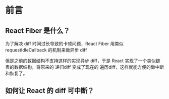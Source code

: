 # 前言
## React Fiber 是什么？
为了解决 diff 时间过长导致的卡顿问题，React Fiber 用类似 requestIdleCallback 的机制来做异步 diff

但是之前的数据结构不支持这样的实现异步 diff，于是 React 实现了一个类似链表的数据结构，将原来的 递归diff 变成了现在的 遍历diff，这样就能方便的做中断和恢复了。
## 如何让 React 的 diff 可中断？